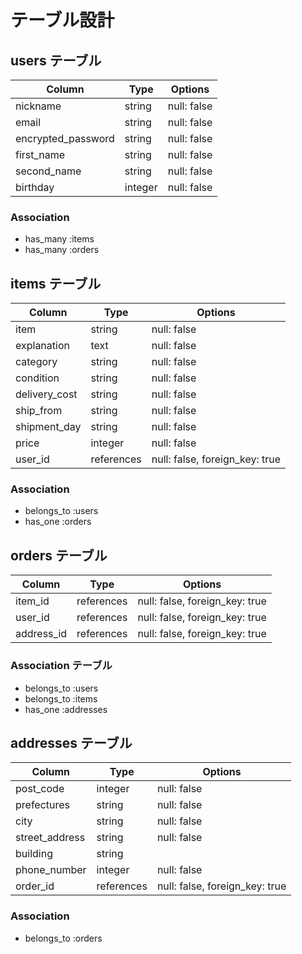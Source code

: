 # テーブル設計

## users テーブル

| Column             | Type    | Options     |
| ------------------ | ------- | ----------- |
| nickname           | string  | null: false |
| email              | string  | null: false |
| encrypted_password | string  | null: false |
| first_name         | string  | null: false |
| second_name        | string  | null: false |
| birthday           | integer | null: false |

### Association

- has_many :items
- has_many :orders

## items テーブル

| Column        | Type       | Options                        |
| ------------- | ---------- | ------------------------------ |
| item          | string     | null: false                    |
| explanation   | text       | null: false                    |
| category      | string     | null: false                    |
| condition     | string     | null: false                    |
| delivery_cost | string     | null: false                    |
| ship_from     | string     | null: false                    |
| shipment_day  | string     | null: false                    |
| price         | integer    | null: false                    |
| user_id       | references | null: false, foreign_key: true |

### Association

- belongs_to :users
- has_one :orders

## orders テーブル

| Column     | Type       | Options                        |
| ---------- | ---------- | ------------------------------ |
| item_id    | references | null: false, foreign_key: true |
| user_id    | references | null: false, foreign_key: true |
| address_id | references | null: false, foreign_key: true |

### Association テーブル

- belongs_to :users
- belongs_to :items
- has_one :addresses

## addresses テーブル

| Column         | Type       | Options                        |
| -------------- | ---------- | ------------------------------ |
| post_code      | integer    | null: false                    |
| prefectures    | string     | null: false                    |
| city           | string     | null: false                    |
| street_address | string     | null: false                    |
| building       | string     |                                |
| phone_number   | integer    | null: false                    |
| order_id       | references | null: false, foreign_key: true |

### Association

- belongs_to :orders